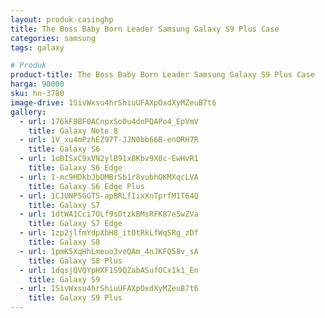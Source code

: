 ```yaml
---
layout: produk-casinghp
title: The Boss Baby Born Leader Samsung Galaxy S9 Plus Case
categories: samsung
tags: galaxy

# Produk
product-title: The Boss Baby Born Leader Samsung Galaxy S9 Plus Case
harga: 90000
sku: hn-3780
image-drive: 1SivWxsu4hrShiuUFAXpOxdXyMZeuB7t6
gallery:
  - url: 176kF8BF0ACnpxSo0u4dnPQAPo4_EpVmV
    title: Galaxy Note 8
  - url: 1V_xu4mPzhEZ97T-JJN0bb66B-enORH7R
    title: Galaxy S6
  - url: 1oBISxC9xVN2ylB91x8Kbv9X0c-EwHvR1
    title: Galaxy S6 Edge
  - url: 1-mc9HDkbJbOMBrSb1r8vubhQKMXqcLVA
    title: Galaxy S6 Edge Plus
  - url: 1CJUNP5GGT5-apBRLfIixXnTprfM1T64Q
    title: Galaxy S7
  - url: 1dtWA1Cci7OLf9sOtzkBMsRFK87eSwZVa
    title: Galaxy S7 Edge
  - url: 1zp2jlfmYdpXbH8_itOtRkLfWqSRg_zDf
    title: Galaxy S8
  - url: 1pmK5XqHhLmeuo3veQAm_4nJKFQ58v_sA
    title: Galaxy S8 Plus
  - url: 1dqsjQVQYpHXF1S9QZabASufOCx1k1_En
    title: Galaxy S9
  - url: 1SivWxsu4hrShiuUFAXpOxdXyMZeuB7t6
    title: Galaxy S9 Plus
---
```

